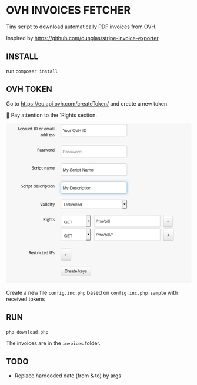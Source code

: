 # OVH INVOICES FETCHER

Tiny script to download automatically PDF invoices from OVH.

Inspired by https://github.com/dunglas/stripe-invoice-exporter

## INSTALL
run `composer install`

## OVH TOKEN
Go to https://eu.api.ovh.com/createToken/ and create a new token.

:eyes: Pay attention to the `Rights section.

![Alt text](screenshot.png?raw=true "Create a token")

Create a new file `config.inc.php` based on `config.inc.php.sample` with received tokens

## RUN
`php download.php`

The invoices are in the `invoices` folder.

## TODO
* Replace hardcoded date (from & to) by args

